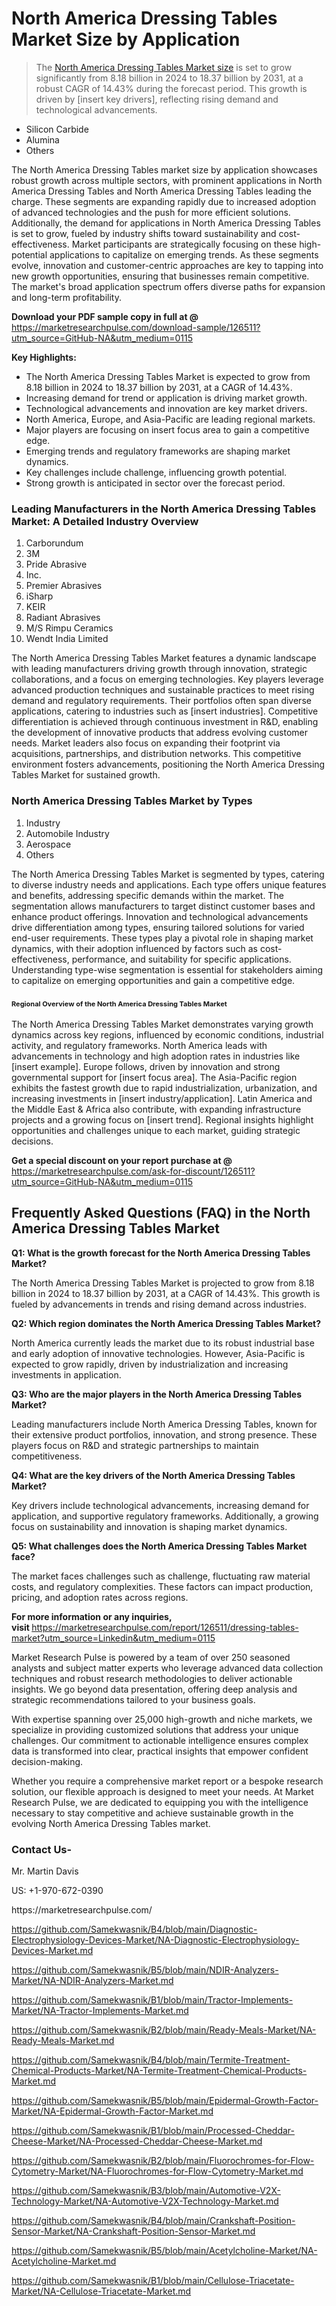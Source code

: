<h1>North America Dressing Tables Market&nbsp;Size by Application</h1><blockquote><p>The <a href="https://marketresearchpulse.com/download-sample/126511?utm_source=GitHub-NA&amp;utm_medium=0115">North America Dressing Tables Market size</a> is set to grow significantly from 8.18 billion in 2024 to 18.37 billion by 2031, at a robust CAGR of 14.43% during the forecast period. This growth is driven by [insert key drivers], reflecting rising demand and technological advancements.</p></blockquote><ul><li>Silicon Carbide<li> Alumina<li> Others</li></ul><p>The North America Dressing Tables market size by application showcases robust growth across multiple sectors, with prominent applications in North America Dressing Tables and North America Dressing Tables leading the charge. These segments are expanding rapidly due to increased adoption of advanced technologies and the push for more efficient solutions. Additionally, the demand for applications in North America Dressing Tables is set to grow, fueled by industry shifts toward sustainability and cost-effectiveness. Market participants are strategically focusing on these high-potential applications to capitalize on emerging trends. As these segments evolve, innovation and customer-centric approaches are key to tapping into new growth opportunities, ensuring that businesses remain competitive. The market's broad application spectrum offers diverse paths for expansion and long-term profitability.</p><p><strong>Download your PDF sample copy in full at @ </strong><a href="https://marketresearchpulse.com/download-sample/126511?utm_source=GitHub-NA&amp;utm_medium=0115">https://marketresearchpulse.com/download-sample/126511?utm_source=GitHub-NA&amp;utm_medium=0115</a></p><p><strong>Key Highlights: </strong></p><ul><li>The North America Dressing Tables Market is expected to grow from 8.18 billion in 2024 to 18.37 billion by 2031, at a CAGR of 14.43%.</li><li>Increasing demand for trend or application is driving market growth.</li><li>Technological advancements and innovation are key market drivers.</li><li>North America, Europe, and Asia-Pacific are leading regional markets.</li><li>Major players are focusing on insert focus area to gain a competitive edge.</li><li>Emerging trends and regulatory frameworks are shaping market dynamics.</li><li>Key challenges include challenge, influencing growth potential.</li><li>Strong growth is anticipated in sector over the forecast period.</li></ul><h3>Leading Manufacturers in the North America Dressing Tables Market: A Detailed Industry Overview</h3><ol><li>Carborundum</li><li>3M</li><li>Pride Abrasive</li><li>Inc.</li><li>Premier Abrasives</li><li>iSharp</li><li>KEIR</li><li>Radiant Abrasives</li><li>M/S Rimpu Ceramics</li><li>Wendt India Limited</li></ol><div class="flex max-w-full flex-col flex-grow"><div class="min-h-8 text-message flex w-full flex-col items-end gap-2 whitespace-normal break-words [.text-message+&amp;]:mt-5" dir="auto" data-message-author-role="assistant" data-message-id="fd8432e4-4910-450d-b182-61b7bfb0a01f" data-message-model-slug="gpt-4o"><div class="flex w-full flex-col gap-1 empty:hidden first:pt-[3px]"><div class="markdown prose w-full break-words dark:prose-invert light"><p>The North America Dressing Tables Market features a dynamic landscape with leading manufacturers driving growth through innovation, strategic collaborations, and a focus on emerging technologies. Key players leverage advanced production techniques and sustainable practices to meet rising demand and regulatory requirements. Their portfolios often span diverse applications, catering to industries such as [insert industries]. Competitive differentiation is achieved through continuous investment in R&amp;D, enabling the development of innovative products that address evolving customer needs. Market leaders also focus on expanding their footprint via acquisitions, partnerships, and distribution networks. This competitive environment fosters advancements, positioning the North America Dressing Tables Market for sustained growth.</p></div></div></div></div><h3>North America Dressing Tables Market by Types</h3><ol><li>Industry<li> Automobile Industry<li> Aerospace<li> Others</li></ol><div class="flex max-w-full flex-col flex-grow"><div class="min-h-8 text-message flex w-full flex-col items-end gap-2 whitespace-normal break-words [.text-message+&amp;]:mt-5" dir="auto" data-message-author-role="assistant" data-message-id="084470be-0bb7-4664-bddf-5156b4f41249" data-message-model-slug="gpt-4o-mini"><div class="flex w-full flex-col gap-1 empty:hidden first:pt-[3px]"><div class="markdown prose w-full break-words dark:prose-invert light"><p>The North America Dressing Tables Market is segmented by types, catering to diverse industry needs and applications. Each type offers unique features and benefits, addressing specific demands within the market. The segmentation allows manufacturers to target distinct customer bases and enhance product offerings. Innovation and technological advancements drive differentiation among types, ensuring tailored solutions for varied end-user requirements. These types play a pivotal role in shaping market dynamics, with their adoption influenced by factors such as cost-effectiveness, performance, and suitability for specific applications. Understanding type-wise segmentation is essential for stakeholders aiming to capitalize on emerging opportunities and gain a competitive edge.</p></div></div></div></div><h3><span style="font-size: 11px;">Regional Overview of the North America Dressing Tables Market</span></h3><div class="flex max-w-full flex-col flex-grow"><div class="min-h-8 text-message flex w-full flex-col items-end gap-2 whitespace-normal break-words [.text-message+&amp;]:mt-5" dir="auto" data-message-author-role="assistant" data-message-id="e9038762-ce64-4e30-91c9-9bd413514231" data-message-model-slug="gpt-4o-mini"><div class="flex w-full flex-col gap-1 empty:hidden first:pt-[3px]"><div class="markdown prose w-full break-words dark:prose-invert light"><p>The North America Dressing Tables Market demonstrates varying growth dynamics across key regions, influenced by economic conditions, industrial activity, and regulatory frameworks. North America leads with advancements in technology and high adoption rates in industries like [insert example]. Europe follows, driven by innovation and strong governmental support for [insert focus area]. The Asia-Pacific region exhibits the fastest growth due to rapid industrialization, urbanization, and increasing investments in [insert industry/application]. Latin America and the Middle East &amp; Africa also contribute, with expanding infrastructure projects and a growing focus on [insert trend]. Regional insights highlight opportunities and challenges unique to each market, guiding strategic decisions.</p></div></div></div></div><p><strong>Get a special discount on your report purchase at @ </strong><a href="https://marketresearchpulse.com/ask-for-discount/126511?utm_source=GitHub-NA&amp;utm_medium=0115">https://marketresearchpulse.com/ask-for-discount/126511?utm_source=GitHub-NA&amp;utm_medium=0115</a></p><h2>Frequently Asked Questions (FAQ) in the North America Dressing Tables Market</h2><p><strong>Q1: What is the growth forecast for the North America Dressing Tables Market?</strong></p><p>The North America Dressing Tables Market is projected to grow from 8.18 billion in 2024 to 18.37 billion by 2031, at a CAGR of 14.43%. This growth is fueled by advancements in trends and rising demand across industries.</p><p><strong>Q2: Which region dominates the North America Dressing Tables Market?</strong></p><p>North America currently leads the market due to its robust industrial base and early adoption of innovative technologies. However, Asia-Pacific is expected to grow rapidly, driven by industrialization and increasing investments in application.</p><p><strong>Q3: Who are the major players in the North America Dressing Tables Market?</strong></p><p>Leading manufacturers include North America Dressing Tables, known for their extensive product portfolios, innovation, and strong presence. These players focus on R&amp;D and strategic partnerships to maintain competitiveness.</p><p><strong>Q4: What are the key drivers of the North America Dressing Tables Market?</strong></p><p>Key drivers include technological advancements, increasing demand for application, and supportive regulatory frameworks. Additionally, a growing focus on sustainability and innovation is shaping market dynamics.</p><p><strong>Q5: What challenges does the North America Dressing Tables Market face?</strong></p><p>The market faces challenges such as challenge, fluctuating raw material costs, and regulatory complexities. These factors can impact production, pricing, and adoption rates across regions.</p><p><strong>For more information or any inquiries, visit&nbsp;</strong><a href="https://marketresearchpulse.com/report/126511/dressing-tables-market?utm_source=Linkedin&utm_medium=0115">https://marketresearchpulse.com/report/126511/dressing-tables-market?utm_source=Linkedin&utm_medium=0115</a></p><p>Market Research Pulse is powered by a team of over 250 seasoned analysts and subject matter experts who leverage advanced data collection techniques and robust research methodologies to deliver actionable insights. We go beyond data presentation, offering deep analysis and strategic recommendations tailored to your business goals.</p><p>With expertise spanning over 25,000 high-growth and niche markets, we specialize in providing customized solutions that address your unique challenges. Our commitment to actionable intelligence ensures complex data is transformed into clear, practical insights that empower confident decision-making.</p><p>Whether you require a comprehensive market report or a bespoke research solution, our flexible approach is designed to meet your needs. At Market Research Pulse, we are dedicated to equipping you with the intelligence necessary to stay competitive and achieve sustainable growth in the evolving North America Dressing Tables market.</p><h3><strong>Contact Us-</strong></h3><p>Mr. Martin Davis</p><p>US: +1-970-672-0390</p><p>https://marketresearchpulse.com/</p><p><a href="https://github.com/Samekwasnik/B4/blob/main/Diagnostic-Electrophysiology-Devices-Market/NA-Diagnostic-Electrophysiology-Devices-Market.md">https://github.com/Samekwasnik/B4/blob/main/Diagnostic-Electrophysiology-Devices-Market/NA-Diagnostic-Electrophysiology-Devices-Market.md</a></p><p><a href="https://github.com/Samekwasnik/B5/blob/main/NDIR-Analyzers-Market/NA-NDIR-Analyzers-Market.md">https://github.com/Samekwasnik/B5/blob/main/NDIR-Analyzers-Market/NA-NDIR-Analyzers-Market.md</a></p><p><a href="https://github.com/Samekwasnik/B1/blob/main/Tractor-Implements-Market/NA-Tractor-Implements-Market.md">https://github.com/Samekwasnik/B1/blob/main/Tractor-Implements-Market/NA-Tractor-Implements-Market.md</a></p><p><a href="https://github.com/Samekwasnik/B2/blob/main/Ready-Meals-Market/NA-Ready-Meals-Market.md">https://github.com/Samekwasnik/B2/blob/main/Ready-Meals-Market/NA-Ready-Meals-Market.md</a></p><p><a href="https://github.com/Samekwasnik/B4/blob/main/Termite-Treatment-Chemical-Products-Market/NA-Termite-Treatment-Chemical-Products-Market.md">https://github.com/Samekwasnik/B4/blob/main/Termite-Treatment-Chemical-Products-Market/NA-Termite-Treatment-Chemical-Products-Market.md</a></p><p><a href="https://github.com/Samekwasnik/B5/blob/main/Epidermal-Growth-Factor-Market/NA-Epidermal-Growth-Factor-Market.md">https://github.com/Samekwasnik/B5/blob/main/Epidermal-Growth-Factor-Market/NA-Epidermal-Growth-Factor-Market.md</a></p><p><a href="https://github.com/Samekwasnik/B1/blob/main/Processed-Cheddar-Cheese-Market/NA-Processed-Cheddar-Cheese-Market.md">https://github.com/Samekwasnik/B1/blob/main/Processed-Cheddar-Cheese-Market/NA-Processed-Cheddar-Cheese-Market.md</a></p><p><a href="https://github.com/Samekwasnik/B2/blob/main/Fluorochromes-for-Flow-Cytometry-Market/NA-Fluorochromes-for-Flow-Cytometry-Market.md">https://github.com/Samekwasnik/B2/blob/main/Fluorochromes-for-Flow-Cytometry-Market/NA-Fluorochromes-for-Flow-Cytometry-Market.md</a></p><p><a href="https://github.com/Samekwasnik/B3/blob/main/Automotive-V2X-Technology-Market/NA-Automotive-V2X-Technology-Market.md">https://github.com/Samekwasnik/B3/blob/main/Automotive-V2X-Technology-Market/NA-Automotive-V2X-Technology-Market.md</a></p><p><a href="https://github.com/Samekwasnik/B4/blob/main/Crankshaft-Position-Sensor-Market/NA-Crankshaft-Position-Sensor-Market.md">https://github.com/Samekwasnik/B4/blob/main/Crankshaft-Position-Sensor-Market/NA-Crankshaft-Position-Sensor-Market.md</a></p><p><a href="https://github.com/Samekwasnik/B5/blob/main/Acetylcholine-Market/NA-Acetylcholine-Market.md">https://github.com/Samekwasnik/B5/blob/main/Acetylcholine-Market/NA-Acetylcholine-Market.md</a></p><p><a href="https://github.com/Samekwasnik/B1/blob/main/Cellulose-Triacetate-Market/NA-Cellulose-Triacetate-Market.md">https://github.com/Samekwasnik/B1/blob/main/Cellulose-Triacetate-Market/NA-Cellulose-Triacetate-Market.md</a></p>
